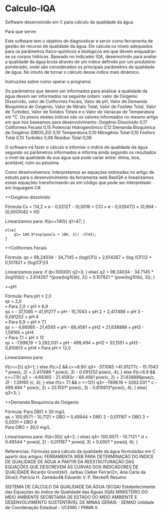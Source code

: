 # Calculo-IQA
Software desenvolvido em C para cálculo da qualidade da água

Para que serve:

Este software tem o objetivo de diagnosticar e servir como ferramenta de gestão do recurso de qualidade da água. Ele calcula os níveis adequados para os parâmetros físico-químicos e biológicos em que devem enquadrar-se os corpos hídricos. Baseado no indicador IQA, desenvolvido para avaliar a qualidade da água bruta através de um índice definido por um produtório ponderado, onde são considerados os principais parâmetros de qualidade de água. No intuito de tornar o cálculo desse índice mais dinâmico.

Instruções sobre como operar o programa:

Os parâmetros que devem ser informados para analisar a qualidade da água devem ser informados na seguinte ordem: valor de Oxigenio Dissolvido, valor de Coliformes Fecais, Valor de pH, Valor de Demanda Bioquimica de Oxigenio, Valor de Nitrato Total, Valor de Fosfato Total, Valor de Turbidez, Valor de Solidos Totais e o Valor de Variacao de Temperatura em °C.
Os pesos destes índices são os valores informados no mesmo artigo em que nos baseamos para desenvolvimento: 
Oxigênio Dissolvido 0,17
Coliformes Fecaisl  0,15
Potencial Hidrogeniônico 0,12 
Demanda Bioquímica de Oxigênio (DBO5,20) 0,10
Temperatura 0,10 
Nitrogênio Total  0,10
Fósforo Total  0,10 
Turbidez 0,08 
Resíduo Total 0,08 

O software irá fazer o cálculo e informar o índice de qualidade da água segundo os parâmetros informados e informa ainda segundo os resultados o nível da qualidade da sua água que pode variar entre: ótima, boa, aceitável, ruim ou péssima.

Como desenvolvemos:
Interpretamos as equações estimadas no artigo de estudo para o desenvolvimento da ferramenta web BasIQA e linearizamos essas equações transformando-as em código que pode ser interpretado em linguagem C#.


++Oxigênio dissolvido

Fórmula Cs = (14,2 ×  e - 0,0212T - (0,0016 × CCl ×  e - 0,0264T)) ×  (0,994 - (0,0001042  ×  H)) 

Linearizamos para: 
if(a==140){
		q1=47;
	}

	else{
		q1= 100.8*exp(pow(a + 106, 2)/ -3745);
	}
	
++Coliformes Fecais

Fórmula: qs = 98,24034 - 34,7145 × (log(CF)) + 2,614267 × (log (CF))2 + 0,107821 × (log(CF))3 

Linearizamos para: 
if  (b>10000){
		q2=3;
	}
	else{
		q2 = 98.24034 - 34.7145 * (log10(b)) + 2.614267 *(pow(log10(b), 2)) + 0.107821 * (pow(log10(b), 3));
	}


++pH

Fórmula:  Para pH ≤ 2,0  
qs = 2,0  
• Para 2,0 < pH ≤ 6,9  
qs = - 37,1085 + 41,91277 ×   pH  - 15,7043 ×   pH 2 + 2,417486 ×   pH 3 -  0,091252 ×   pH 4  
• Para 6,9 < pH ≤ 7,1  
qs = - 4,69365 - 21,4593 × pH - 68,4561 ×  pH2 + 21,638886 × pH3 - 1,59165 × pH4   
• Para 7,1 < pH ≤ 12  
qs = -7.698,19 + 3.262,031 ×  pH - 499,494 ×  pH2 + 33,1551 ×  pH3 - 0,810613 ×  pH4 
• Para pH ≥ 12,0 

Linearizamos para: 

if(c<=2){
		q3=1;
	}
	else if(c>2 && c<=6.9){
		q3= -37.1085 +41.91277*c - 15.7043 * pow(c, 2) + 2.417486 * pow(c, 3) - 0.091252* pow(c, 4);
	}
	else if(c>6.9 && c<=7.1){
		q3 = -4.69365 - 21.4593*c - 68.4561* pow(c, 2) + 21.638886*pow(c, 3) - 1.59165* (c, 4);
	}
	else if(c> 7.1 && c <=12){
		q3= -7698.19 + 3262.031 * c - 499.494 * pow(c, 2) + 33.1551* pow(c, 3) - 0.810613*pow(c, 4);
	}
	else{
		q3=3;
	}
	
++Demanda Bioquimica de Oxigenio

Fórmula: Para DBO ≤ 30 mg/L  
	 qs = 100,9571 - 10,7121 ×   DBO + 0,49544 ×  DBO 2 - 0,011167 ×   DBO 3 + 0,0001 ×   DBO 4  
	 Para DBO > 30,0 mg/L 
	 
Linearizamos para:
if(d>30){
		q4=2;
	}
	else{
		q4= 100.9571 - 10.7121 * d + 0.49544 * pow(d, 2) - 0.011167 * pow(d, 3) + 0.0001 * pow(d, 4);
	}



















Referencias: 
Fórmulas para cálculo da qualidade da água formuladas em C apartir dos artigos:
FERRAMENTA WEB PARA DETERMINAÇÃO DO ÍNDICE DE QUALIDADE DE ÁGUA A PARTIR DA REESTRUTURAÇÃO DAS EQUAÇÕES QUE DESCREVEM AS CURVAS DOS INDICADORES DE QUALIDADE Ricardo Grunitzki1; Jarbas Cleber Ferrari2*; Ana Carla da Silva3; Patrícia H. Zambão4& Eduardo V. P. Neckel5 Resumo 

SISTEMA DE CÁLCULO DA QUALIDADE DA ÁGUA (SCQA) Estabelecimento das Equações do índice de Qualidade das Águas (IQA) MINISTÉRIO DO MEIO AMBIENTE SECRETARIA DE ESTADO DO MEIO AMBIENTE E DESENVOLVIMENTO SUSTENTÁVEL DE MINAS GERAIS - SEMAD Unidade de Coordenação Estadual  -  UCEMG / PNMA II.
